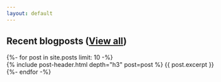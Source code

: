 ```yaml
---
layout: default
---
```


<h2>Recent blogposts (<a class="header-link" href="{{ '/blog' | relative_url }}">View all</a>)</h2>
<div class="feed">
  {%- for post in site.posts limit: 10 -%}
  <div>
    {% include post-header.html depth="h3" post=post %}
    {{ post.excerpt }}
  </div>
  {%- endfor -%}
</div>
